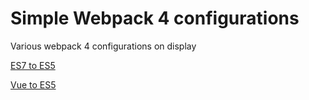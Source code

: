 # Simple Webpack 4 configurations
Various webpack 4 configurations on display

[ES7 to ES5](https://github.com/BjartN/webpack4-showoff/tree/master/es7-to-es5)

[Vue to ES5](https://github.com/BjartN/webpack4-showoff/tree/master/vue-to-es5)
